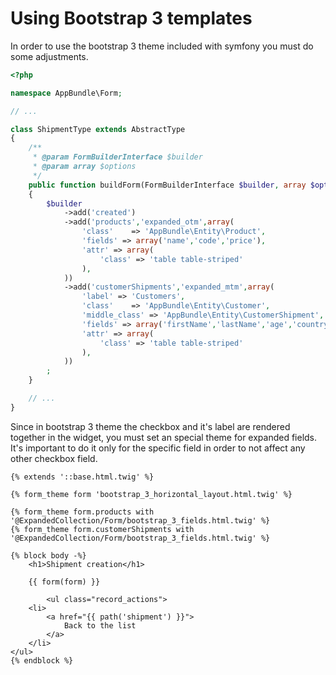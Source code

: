 Using Bootstrap 3 templates
===========================

In order to use the bootstrap 3 theme included with symfony you must do some adjustments.

```php
<?php

namespace AppBundle\Form;

// ...

class ShipmentType extends AbstractType
{
    /**
     * @param FormBuilderInterface $builder
     * @param array $options
     */
    public function buildForm(FormBuilderInterface $builder, array $options)
    {
        $builder
            ->add('created')
            ->add('products','expanded_otm',array(
                'class'    => 'AppBundle\Entity\Product',
                'fields' => array('name','code','price'),
                'attr' => array(
                    'class' => 'table table-striped'
                ),
            ))
            ->add('customerShipments','expanded_mtm',array(
                'label' => 'Customers',
                'class'    => 'AppBundle\Entity\Customer',
                'middle_class' => 'AppBundle\Entity\CustomerShipment',
                'fields' => array('firstName','lastName','age','country'),
                'attr' => array(
                    'class' => 'table table-striped'
                ),
            ))
        ;
    }

    // ...
}
```

Since in bootstrap 3 theme the checkbox and it's label are rendered together in the widget, you must set an special
theme for expanded fields. It's important to do it only for the specific field in order to not
affect any other checkbox field.

```twig
{% extends '::base.html.twig' %}

{% form_theme form 'bootstrap_3_horizontal_layout.html.twig' %}

{% form_theme form.products with '@ExpandedCollection/Form/bootstrap_3_fields.html.twig' %}
{% form_theme form.customerShipments with '@ExpandedCollection/Form/bootstrap_3_fields.html.twig' %}

{% block body -%}
    <h1>Shipment creation</h1>

    {{ form(form) }}

        <ul class="record_actions">
    <li>
        <a href="{{ path('shipment') }}">
            Back to the list
        </a>
    </li>
</ul>
{% endblock %}
```




